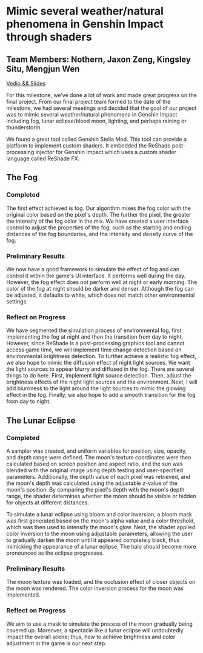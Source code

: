 # Mimic several weather/natural phenomena in Genshin Impact through shaders

## Team Members: Nothern, Jaxon Zeng, Kingsley Situ, Mengjun Wen

[Vedio && Slides](https://drive.google.com/drive/folders/1Uk5cjVnPMUhYInYM2YtSKTEXuUUhH2s_?usp=drive_link)

For this milestone, we’ve done a lot of work and made great progress on the final project. From our final project team formed to the date of the milestone, we had several meetings and decided that the goal of our project was to mimic several weather/natural phenomena in Genshin Impact including fog, lunar eclipse/blood moon, lighting, and perhaps raining or thunderstorm.

We found a great tool called Genshin Stella Mod. This tool can provide a platform to implement custom shaders. It embedded the ReShade post-processing injector for Genshin Impact which uses a custom shader language called ReShade FX.

## The Fog

### Completed
The first effect achieved is fog. Our algorithm mixes the fog color with the original color based on the pixel's depth. The further the pixel, the greater the intensity of the fog color in the mix. We have created a user interface control to adjust the properties of the fog, such as the starting and ending distances of the fog boundaries, and the intensity and density curve of the fog.

### Preliminary Results
We now have a good framework to simulate the effect of fog and can control it within the game's UI interface. It performs well during the day. However, the fog effect does not perform well at night or early morning. The color of the fog at night should be darker and denser. Although the fog can be adjusted, it defaults to white, which does not match other environmental settings.

### Reflect on Progress
We have segmented the simulation process of environmental fog, first implementing the fog at night and then the transition from day to night. However, since ReShade is a post-processing graphics tool and cannot access game time, we will implement time change detection based on environmental brightness detection. To further achieve a realistic fog effect, we also hope to mimic the diffusion effect of night light sources. We want the light sources to appear blurry and diffused in the fog. There are several things to do here. First, implement light source detection. Then, adjust the brightness effects of the night light sources and the environment. Next, I will add blurriness to the light around the light sources to mimic the glowing effect in the fog. Finally, we also hope to add a smooth transition for the fog from day to night.

## The Lunar Eclipse

### Completed
A sampler was created, and uniform variables for position, size, opacity, and depth range were defined. The moon's texture coordinates were then calculated based on screen position and aspect ratio, and the sun was blended with the original image using depth testing and user-specified parameters. Additionally, the depth value of each pixel was retrieved, and the moon's depth was calculated using the adjustable z-value of the moon's position. By comparing the pixel's depth with the moon's depth range, the shader determines whether the moon should be visible or hidden for objects at different distances.

To simulate a lunar eclipse using bloom and color inversion, a bloom mask was first generated based on the moon's alpha value and a color threshold, which was then used to intensify the moon's glow. Next, the shader applied color inversion to the moon using adjustable parameters, allowing the user to gradually darken the moon until it appeared completely black, thus mimicking the appearance of a lunar eclipse. The halo should become more pronounced as the eclipse progresses.

### Preliminary Results
The moon texture was loaded, and the occlusion effect of closer objects on the moon was rendered. The color inversion process for the moon was implemented.

### Reflect on Progress
We aim to use a mask to simulate the process of the moon gradually being covered up. Moreover, a spectacle like a lunar eclipse will undoubtedly impact the overall scene; thus, how to achieve brightness and color adjustment in the game is our next step.

